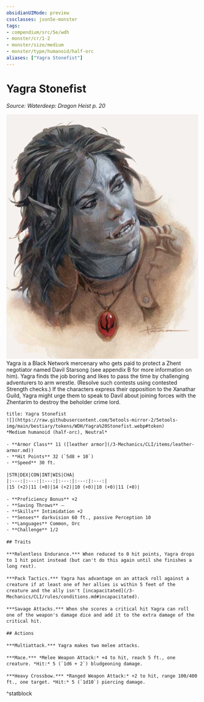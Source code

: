 ```yaml
---
obsidianUIMode: preview
cssclasses: json5e-monster
tags:
- compendium/src/5e/wdh
- monster/cr/1-2
- monster/size/medium
- monster/type/humanoid/half-orc
aliases: ["Yagra Stonefist"]
---
```

# Yagra Stonefist
*Source: Waterdeep: Dragon Heist p. 20*  

![](https://raw.githubusercontent.com/5etools-mirror-2/5etools-img/main/bestiary/WDH/Yagra%20Stonefist.webp#right)  
Yagra is a Black Network mercenary who gets paid to protect a Zhent negotiator named Davil Starsong (see appendix B for more information on him). Yagra finds the job boring and likes to pass the time by challenging adventurers to arm wrestle. (Resolve such contests using contested Strength checks.) If the characters express their opposition to the Xanathar Guild, Yagra might urge them to speak to Davil about joining forces with the Zhentarim to destroy the beholder crime lord.


```ad-statblock
title: Yagra Stonefist
![](https://raw.githubusercontent.com/5etools-mirror-2/5etools-img/main/bestiary/tokens/WDH/Yagra%20Stonefist.webp#token)
*Medium humanoid (half-orc), Neutral*

- **Armor Class** 11 ([leather armor](/3-Mechanics/CLI/items/leather-armor.md))
- **Hit Points** 32 (`5d8 + 10`) 
- **Speed** 30 ft.

|STR|DEX|CON|INT|WIS|CHA|
|:---:|:---:|:---:|:---:|:---:|:---:|
|15 (+2)|11 (+0)|14 (+2)|10 (+0)|10 (+0)|11 (+0)|

- **Proficiency Bonus** +2
- **Saving Throws** ⏤
- **Skills** Intimidation +2
- **Senses** darkvision 60 ft., passive Perception 10
- **Languages** Common, Orc
- **Challenge** 1/2

## Traits

***Relentless Endurance.*** When reduced to 0 hit points, Yagra drops to 1 hit point instead (but can't do this again until she finishes a long rest).

***Pack Tactics.*** Yagra has advantage on an attack roll against a creature if at least one of her allies is within 5 feet of the creature and the ally isn't [incapacitated](/3-Mechanics/CLI/rules/conditions.md#incapacitated).

***Savage Attacks.*** When she scores a critical hit Yagra can roll one of the weapon's damage dice and add it to the extra damage of the critical hit.

## Actions

***Multiattack.*** Yagra makes two melee attacks.

***Mace.*** *Melee Weapon Attack:* +4 to hit, reach 5 ft., one creature. *Hit:* 5 (`1d6 + 2`) bludgeoning damage.

***Heavy Crossbow.*** *Ranged Weapon Attack:* +2 to hit, range 100/400 ft., one target. *Hit:* 5 (`1d10`) piercing damage.
```
^statblock